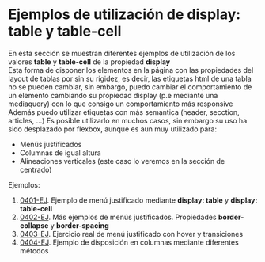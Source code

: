 # Ejemplos de utilización de display: table y table-cell
En esta sección se muestran diferentes ejemplos de utilización de los valores **table** y **table-cell** de la propiedad **display**  
Esta forma de disponer los elementos en la página con las propiedades del layout de tablas por sin su rigidez, es decir, las etiquetas html de una tabla no se pueden cambiar, sin embargo, puedo cambiar el comportamiento de un elemento cambiando su propiedad display (p.e mediante una mediaquery) con lo que consigo un comportamiento más responsive
Además puedo utilizar etiquetas con más semantica (header, secction, articles, ...)
Es posible utilizarlo en muchos casos, sin embargo su uso ha sido desplazado por flexbox, aunque es aun muy utilizado para:
- Menús justificados
- Columnas de igual altura
- Alineaciones verticales (este caso lo veremos en la sección de centrado)

Ejemplos: 
1. [0401-EJ](./0401-EJ). Ejemplo de menú justificado mediante **display: table** y **display: table-cell**
2. [0402-EJ](./0402-EJ). Más ejemplos de menús justificados. Propiedades **border-collapse** y **border-spacing**
3. [0403-EJ](./0403-EJ). Ejercicio real de menú justificado con hover y transiciones
4. [0404-EJ](./0404-EJ). Ejemplo de disposición en columnas mediante diferentes métodos